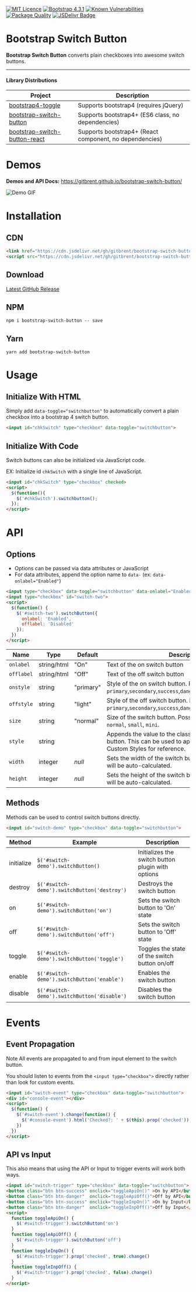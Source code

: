 [![MIT Licence](https://img.shields.io/github/license/gitbrent/bootstrap-switch-button.svg)](https://opensource.org/licenses/mit-license.php)   [![Bootstrap 4.3.1](https://img.shields.io/badge/bootstrap-4.3.1-green.svg?style=flat-square)](https://getbootstrap.com/docs/4.1)  [![Known Vulnerabilities](https://snyk.io/test/npm/bootstrap-switch-button/badge.svg)](https://snyk.io/test/npm/bootstrap-switch-button)  [![Package Quality](https://npm.packagequality.com/shield/bootstrap-switch-button.svg)](https://packagequality.com/#?package=bootstrap-switch-button)  [![JSDelivr Badge](https://data.jsdelivr.com/v1/package/gh/gitbrent/bootstrap-switch-button/badge)](https://www.jsdelivr.com/package/gh/gitbrent/bootstrap-switch-button)

# Bootstrap Switch Button

**Bootstrap Switch Button** converts plain checkboxes into awesome switch buttons.

**************************************************************************************************

#### Library Distributions
Project                                                                                    |Description
-------------------------------------------------------------------------------------------|-------------------------------------------------------
[bootstrap4-toggle](https://github.com/gitbrent/bootstrap4-toggle)                         | Supports bootstrap4 (requires jQuery)
[bootstrap-switch-button](https://github.com/gitbrent/bootstrap-switch-button)             | Supports bootstrap4+ (ES6 class, no dependencies)
[bootstrap-switch-button-react](https://github.com/gitbrent/bootstrap-switch-button-react) | Supports bootstrap4+ (React component, no dependencies)


# Demos
**Demos and API Docs:** https://gitbrent.github.io/bootstrap-switch-button/  

![Demo GIF](https://github.com/gitbrent/bootstrap-switch-button/blob/master/demo/assets/bootstrap-switch-button-demo.gif?raw=true)


# Installation

## CDN
```html
<link href="https://cdn.jsdelivr.net/gh/gitbrent/bootstrap-switch-button@1.1.0/css/bootstrap-switch-button.min.css" rel="stylesheet">  
<script src="https://cdn.jsdelivr.net/gh/gitbrent/bootstrap-switch-button@1.1.0/dist/bootstrap-switch-button.min.js"></script>
```

## Download
[Latest GitHub Release](https://github.com/gitbrent/bootstrap-switch-button/releases/latest)

## NPM
```ksh
npm i bootstrap-switch-button -- save
```

## Yarn
```ksh
yarn add bootstrap-switch-button
```

# Usage

## Initialize With HTML
Simply add `data-toggle="switchbutton"` to automatically convert a plain checkbox into a bootstrap 4 switch button.

```html
<input id="chkSwitch" type="checkbox" data-toggle="switchbutton">
```

## Initialize With Code
Switch buttons can also be initialized via JavaScript code.  

EX: Initialize id `chkSwitch` with a single line of JavaScript.
```html
<input id="chkSwitch" type="checkbox" checked>
<script>
  $(function(){
    $('#chkSwitch').switchbutton();
  });
</script>
```

# API

## Options
* Options can be passed via data attributes or JavaScript
* For data attributes, append the option name to `data-` (ex: `data-onlabel="Enabled"`)

```html
<input type="checkbox" data-toggle="switchbutton" data-onlabel="Enabled" data-offlabel="Disabled">
<input type="checkbox" id="switch-two">
<script>
  $(function() {
    $('#switch-two').switchButton({
      onlabel: 'Enabled',
      offlabel: 'Disabled'
    });
  })
</script>
```

Name      |Type       |Default    |Description                 |
----------|-----------|----------|----------------------------|
`onlabel` |string/html|"On"      |Text of the on switch button
`offlabel`|string/html|"Off"     |Text of the off switch button
`onstyle` |string     |"primary" |Style of the on switch button. Possible values are: `primary`,`secondary`,`success`,`danger`,`warning`,`info`,`light`,`dark`
`offstyle`|string     |"light"   |Style of the off switch button. Possible values are: `primary`,`secondary`,`success`,`danger`,`warning`,`info`,`light`,`dark`
`size`    |string     |"normal"  |Size of the switch button. Possible values are: `large`, `normal`, `small`, `mini`.
`style`   |string     |          |Appends the value to the class attribute of the switch button. This can be used to apply custom styles. Refer to Custom Styles for reference.
`width`   |integer    |*null*    |Sets the width of the switch button. if set to *null*, width will be auto-calculated.
`height`  |integer    |*null*    |Sets the height of the switch button. if set to *null*, height will be auto-calculated.

## Methods
Methods can be used to control switch buttons directly.

```html
<input id="switch-demo" type="checkbox" data-toggle="switchbutton">
```

Method     |Example                                      |Description
-----------|---------------------------------------------|------------------------------------------
initialize | `$('#switch-demo').switchButton()`          |Initializes the switch button plugin with options
destroy    | `$('#switch-demo').switchButton('destroy')` |Destroys the switch button
on         | `$('#switch-demo').switchButton('on')`      |Sets the switch button to 'On' state
off        | `$('#switch-demo').switchButton('off')`     |Sets the switch button to 'Off' state
toggle     | `$('#switch-demo').switchButton('toggle')`  |Toggles the state of the switch button on/off
enable     | `$('#switch-demo').switchButton('enable')`  |Enables the switch button
disable    | `$('#switch-demo').switchButton('disable')` |Disables the switch button

# Events

## Event Propagation
Note All events are propagated to and from input element to the switch button.

You should listen to events from the `<input type="checkbox">` directly rather than look for custom events.

```html
<input id="switch-event" type="checkbox" data-toggle="switchbutton">
<div id="console-event"></div>
<script>
  $(function() {
    $('#switch-event').change(function() {
      $('#console-event').html('Checked?: ' + $(this).prop('checked'))
    })
  })
</script>
```

## API vs Input
This also means that using the API or Input to trigger events will work both ways.

```html
<input id="switch-trigger" type="checkbox" data-toggle="switchbutton">
<button class="btn btn-success" onclick="toggleApiOn()" >On by API</button>
<button class="btn btn-danger"  onclick="toggleApiOff()">Off by API</button>
<button class="btn btn-success" onclick="toggleInpOn()" >On by Input</button>
<button class="btn btn-danger"  onclick="toggleInpOff()">Off by Input</button>
<script>
  function toggleApiOn() {
    $('#switch-trigger').switchButton('on')
  }
  function toggleApiOff() {
    $('#switch-trigger').switchButton('off')  
  }
  function toggleInpOn() {
    $('#switch-trigger').prop('checked', true).change()
  }
  function toggleInpOff() {
    $('#switch-trigger').prop('checked', false).change()
  }
</script>
```
